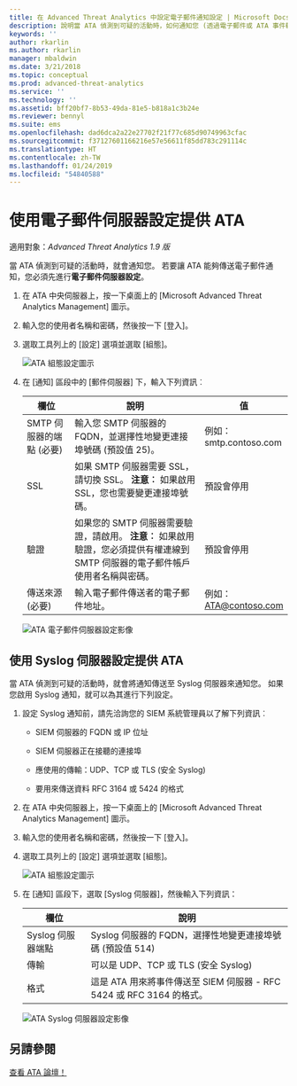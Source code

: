 ```yaml
---
title: 在 Advanced Threat Analytics 中設定電子郵件通知設定 | Microsoft Docs
description: 說明當 ATA 偵測到可疑的活動時，如何通知您 (透過電子郵件或 ATA 事件轉寄)
keywords: ''
author: rkarlin
ms.author: rkarlin
manager: mbaldwin
ms.date: 3/21/2018
ms.topic: conceptual
ms.prod: advanced-threat-analytics
ms.service: ''
ms.technology: ''
ms.assetid: bff20bf7-8b53-49da-81e5-b818a1c3b24e
ms.reviewer: bennyl
ms.suite: ems
ms.openlocfilehash: dad6dca2a22e27702f21f77c685d90749963cfac
ms.sourcegitcommit: f37127601166216e57e56611f85dd783c291114c
ms.translationtype: HT
ms.contentlocale: zh-TW
ms.lasthandoff: 01/24/2019
ms.locfileid: "54840588"
---
```

# <a name="provide-ata-with-your-email-server-settings"></a>使用電子郵件伺服器設定提供 ATA

適用對象：*Advanced Threat Analytics 1.9 版*

當 ATA 偵測到可疑的活動時，就會通知您。 若要讓 ATA 能夠傳送電子郵件通知，您必須先進行**電子郵件伺服器設定**。

1. 在 ATA 中央伺服器上，按一下桌面上的 [Microsoft Advanced Threat Analytics Management] 圖示。

2. 輸入您的使用者名稱和密碼，然後按一下 [登入]。

3. 選取工具列上的 [設定] 選項並選取 [組態]。

   ![ATA 組態設定圖示](media/ATA-config-icon.png)

4. 在 [通知] 區段中的 [郵件伺服器] 下，輸入下列資訊︰


   |              欄位              |                                                                                                 說明                                                                                                  |               值                |
   |---------------------------------|--------------------------------------------------------------------------------------------------------------------------------------------------------------------------------------------------------------|------------------------------------|
   | SMTP 伺服器的端點 (必要) |                                                            輸入您 SMTP 伺服器的 FQDN，並選擇性地變更連接埠號碼 (預設值 25)。                                                            | 例如：<br />smtp.contoso.com |
   |               SSL               |                                              如果 SMTP 伺服器需要 SSL，請切換 SSL。 **注意︰** 如果啟用 SSL，您也需要變更連接埠號碼。                                               |        預設會停用         |
   |         驗證          | 如果您的 SMTP 伺服器需要驗證，請啟用。 **注意︰** 如果啟用驗證，您必須提供有權連線到 SMTP 伺服器的電子郵件帳戶使用者名稱與密碼。 |        預設會停用         |
   |      傳送來源 (必要)       |                                                                        輸入電子郵件傳送者的電子郵件地址。                                                                         | 例如：<br />ATA@contoso.com  |

   ![ATA 電子郵件伺服器設定影像](media/ata-email-server.png)

## <a name="provide-ata-with-your-syslog-server-settings"></a>使用 Syslog 伺服器設定提供 ATA
當 ATA 偵測到可疑的活動時，就會將通知傳送至 Syslog 伺服器來通知您。 如果您啟用 Syslog 通知，就可以為其進行下列設定。

1. 設定 Syslog 通知前，請先洽詢您的 SIEM 系統管理員以了解下列資訊︰

   -   SIEM 伺服器的 FQDN 或 IP 位址

   -   SIEM 伺服器正在接聽的連接埠

   -   應使用的傳輸：UDP、TCP 或 TLS (安全 Syslog)

   -   要用來傳送資料 RFC 3164 或 5424 的格式

2. 在 ATA 中央伺服器上，按一下桌面上的 [Microsoft Advanced Threat Analytics Management] 圖示。

3. 輸入您的使用者名稱和密碼，然後按一下 [登入]。

4. 選取工具列上的 [設定] 選項並選取 [組態]。

   ![ATA 組態設定圖示](media/ATA-config-icon.png)

5. 在 [通知] 區段下，選取 [Syslog 伺服器]，然後輸入下列資訊：

   |欄位|說明|
   |---------|---------------|
   |Syslog 伺服器端點|Syslog 伺服器的 FQDN，選擇性地變更連接埠號碼 (預設值 514)|
   |傳輸|可以是 UDP、TCP 或 TLS (安全 Syslog)|
   |格式|這是 ATA 用來將事件傳送至 SIEM 伺服器 - RFC 5424 或 RFC 3164 的格式。|

   ![ATA Syslog 伺服器設定影像](media/ata-syslog-server-settings.png)



## <a name="see-also"></a>另請參閱
[查看 ATA 論壇！](https://social.technet.microsoft.com/Forums/security/home?forum=mata)
